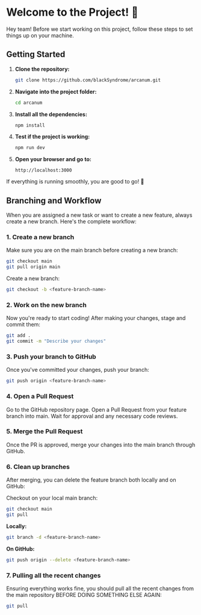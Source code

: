 
# Welcome to the Project! 👋

Hey team! Before we start working on this project, follow these steps to set things up on your machine.

## Getting Started

1. **Clone the repository:**
   ```bash
   git clone https://github.com/blackSyndrome/arcanum.git
   ```

2. **Navigate into the project folder:**
   ```bash
   cd arcanum
   ```

3. **Install all the dependencies:**
   ```bash
   npm install
   ```

4. **Test if the project is working:**
   ```bash
   npm run dev
   ```
   
5. **Open your browser and go to:**
   ```
   http://localhost:3000
   ```

If everything is running smoothly, you are good to go! 🎉

## Branching and Workflow

When you are assigned a new task or want to create a new feature, always create a new branch. Here's the complete workflow:

### 1. Create a new branch

Make sure you are on the main branch before creating a new branch:

```bash
git checkout main
git pull origin main
```

Create a new branch:

```bash
git checkout -b <feature-branch-name>
```

### 2. Work on the new branch

Now you're ready to start coding! After making your changes, stage and commit them:

```bash
git add .
git commit -m "Describe your changes"
```

### 3. Push your branch to GitHub

Once you've committed your changes, push your branch:

```bash
git push origin <feature-branch-name>
```

### 4. Open a Pull Request

Go to the GitHub repository page. Open a Pull Request from your feature branch into main. Wait for approval and any necessary code reviews.

### 5. Merge the Pull Request

Once the PR is approved, merge your changes into the main branch through GitHub.

### 6. Clean up branches

After merging, you can delete the feature branch both locally and on GitHub:

Checkout on your local main branch:
```bash
git checkout main
git pull
```

**Locally:**
```bash
git branch -d <feature-branch-name>
```

**On GitHub:**
```bash
git push origin --delete <feature-branch-name>
```

### 7. Pulling all the recent changes

Ensuring everything works fine, you should pull all the recent changes from the main repository BEFORE DOING SOMETHING ELSE AGAIN:

```bash
git pull
```
